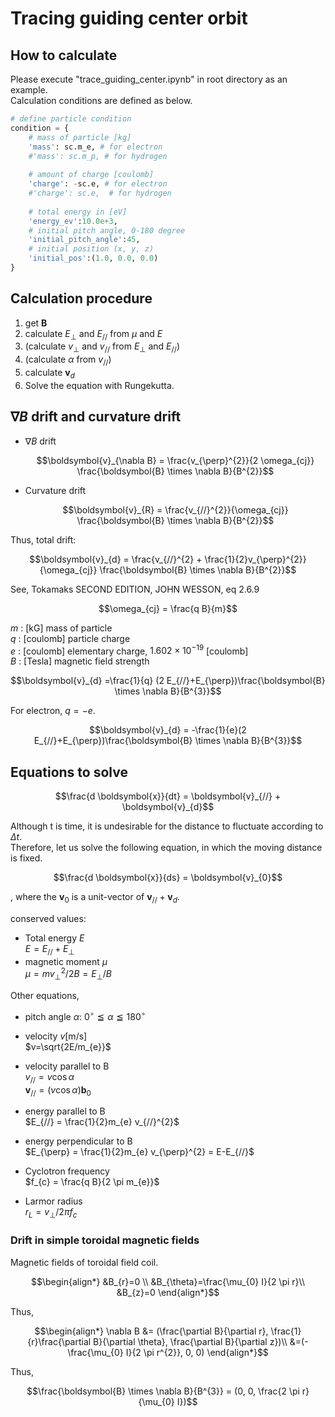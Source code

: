 # Tracing guiding center orbit

## How to calculate

Please execute "trace_guiding_center.ipynb" in root directory as an example.  
Calculation conditions are defined as below.

```python
# define particle condition
condition = {
    # mass of particle [kg]
    'mass': sc.m_e, # for electron
    #'mass': sc.m_p, # for hydrogen
    
    # amount of charge [coulomb]
    'charge': -sc.e, # for electron
    #'charge': sc.e,  # for hydrogen
    
    # total energy in [eV]
    'energy_ev':10.0e+3,
    # initial pitch angle, 0-180 degree
    'initial_pitch_angle':45,
    # initial position (x, y, z)
    'initial_pos':(1.0, 0.0, 0.0)
}
```

## Calculation procedure

1. get $\boldsymbol{B}$
2. calculate $E_{\perp}$ and $E_{//}$ from $\mu$ and $E$
3. (calculate $v_{\perp}$ and $v_{//}$ from $E_{\perp}$ and $E_{//}$)
4. (calculate $\alpha$ from $v_{//}$)
5. calculate $\boldsymbol{v}_{d}$
6. Solve the equation with Rungekutta.

## $\nabla B$ drift and curvature drift

- $\nabla B$ drift

  ```math
  \boldsymbol{v}_{\nabla B} = \frac{v_{\perp}^{2}}{2 \omega_{cj}} \frac{\boldsymbol{B} \times \nabla B}{B^{2}}
  ```

- Curvature drift
  
  ```math
  \boldsymbol{v}_{R} = \frac{v_{//}^{2}}{\omega_{cj}} \frac{\boldsymbol{B} \times \nabla B}{B^{2}}
  ```

Thus, total drift:

```math
\boldsymbol{v}_{d} = \frac{v_{//}^{2} + \frac{1}{2}v_{\perp}^{2}}{\omega_{cj}} \frac{\boldsymbol{B} \times \nabla B}{B^{2}}
```

See, Tokamaks SECOND EDITION, JOHN WESSON, eq 2.6.9  

```math
\omega_{cj} = \frac{q B}{m}
```

$m$ : [kG] mass of particle  
$q$ : [coulomb] particle charge  
$e$ : [coulomb] elementary charge, $1.602 \times 10^{-19}$ [coulomb]  
$B$ : [Tesla] magnetic field strength  

```math
\boldsymbol{v}_{d} =\frac{1}{q} (2 E_{//}+E_{\perp})\frac{\boldsymbol{B} \times \nabla B}{B^{3}}
```

For electron, $q=-e$.  

```math
\boldsymbol{v}_{d} = -\frac{1}{e}(2 E_{//}+E_{\perp})\frac{\boldsymbol{B} \times \nabla B}{B^{3}}
```

## Equations to solve

```math
\frac{d \boldsymbol{x}}{dt} = \boldsymbol{v}_{//} + \boldsymbol{v}_{d}
```

Although t is time, it is undesirable for the distance to fluctuate according to $\Delta t$.  
Therefore, let us solve the following equation, in which the moving distance is fixed.

```math
\frac{d \boldsymbol{x}}{ds} = \boldsymbol{v}_{0}
```

, where the $\boldsymbol{v}_{0}$ is a unit-vector of $\boldsymbol{v}_{//} + \boldsymbol{v}_{d}$.

conserved values:

- Total energy $E$  
  $E=E_{//}+E_{\perp}$
- magnetic moment $\mu$  
  $\mu=mv_{\perp}^{2}/2B = E_{\perp}/B$  

Other equations,

- pitch angle $\alpha$: $0^{\circ} \leqq \alpha \leqq 180^{\circ}$

- velocity $v$[m/s]  
  $v=\sqrt{2E/m_{e}}$  

- velocity parallel to B  
  $v_{//}=v \cos \alpha$  
  $\boldsymbol{v}_{//}=(v \cos \alpha) \boldsymbol{b}_{0}$  

- energy parallel to B  
  $E_{//} = \frac{1}{2}m_{e} v_{//}^{2}$

- energy perpendicular to B  
  $E_{\perp} = \frac{1}{2}m_{e} v_{\perp}^{2} = E-E_{//}$

- Cyclotron frequency  
  $f_{c} = \frac{q B}{2 \pi m_{e}}$
- Larmor radius  
  $r_{L}=v_{\perp}/2 \pi f_{c}$

### Drift in simple toroidal magnetic fields

Magnetic fields of toroidal field coil.

```math
\begin{align*}
&B_{r}=0 \\ 
&B_{\theta}=\frac{\mu_{0} I}{2 \pi r}\\
&B_{z}=0 
\end{align*}
```

Thus,

```math
\begin{align*}
\nabla B &= 
(\frac{\partial B}{\partial r}, \frac{1}{r}\frac{\partial B}{\partial \theta}, \frac{\partial B}{\partial z})\\
&=(-\frac{\mu_{0} I}{2 \pi r^{2}}, 0, 0)
\end{align*}
```

Thus, 

```math
\frac{\boldsymbol{B} \times \nabla B}{B^{3}}
= (0, 0, \frac{2 \pi r}{\mu_{0} I})
```
